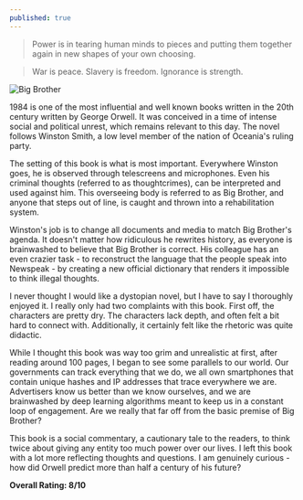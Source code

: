 ```yaml
---
published: true
---
```


> Power is in tearing human minds to pieces and putting them together again in new shapes of your own choosing.

> War is peace. Slavery is freedom. Ignorance is strength.

![Big Brother](https://upload.wikimedia.org/wikipedia/commons/6/6b/1984-Big-Brother.jpg)

1984 is one of the most influential and well known books written in the 20th century written by George Orwell. It was conceived in a time of intense social and political unrest, which remains relevant to this day. The novel follows Winston Smith, a low level member of the nation of Oceania's ruling party.

The setting of this book is what is most important. Everywhere Winston goes, he is observed through telescreens and microphones. Even his criminal thoughts (referred to as thoughtcrimes), can be interpreted and used against him. This overseeing body is referred to as Big Brother, and anyone that steps out of line, is caught and thrown into a rehabilitation system.

Winston's job is to change all documents and media to match Big Brother's agenda. It doesn't matter how ridiculous he rewrites history, as everyone is brainwashed to believe that Big Brother is correct. His colleague has an even crazier task - to reconstruct the language that the people speak into Newspeak - by creating a new official dictionary that renders it impossible to think illegal thoughts.

I never thought I would like a dystopian novel, but I have to say I thoroughly enjoyed it. I really only had two complaints with this book. First off, the characters are pretty dry. The characters lack depth, and often felt a bit hard to connect with. Additionally, it certainly felt like the rhetoric was quite didactic.

While I thought this book was way too grim and unrealistic at first, after reading around 100 pages, I began to see some parallels to our world. Our governments can track everything that we do, we all own smartphones that contain unique hashes and IP addresses that trace everywhere we are. Advertisers know us better than we know ourselves, and we are brainwashed by deep learning algorithms meant to keep us in a constant loop of engagement. Are we really that far off from the basic premise of Big Brother?

This book is a social commentary, a cautionary tale to the readers, to think twice about giving any entity too much power over our lives. I left this book with a lot more reflecting thoughts and questions. I am genuinely curious - how did Orwell predict more than half a century of his future?

**Overall Rating: 8/10**